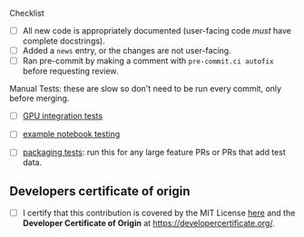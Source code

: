 <!--
Thank you for pull request.
Below are a few things we ask you kindly to self-check before getting a review. Remove checks that are not relevant.
-->

<!--
Please note any issues this fixes using [closing keywords]( https://help.github.com/articles/closing-issues-using-keywords/ ):
-->

<!--
see https://regro.github.io/rever-docs/news.html for details on how to add news entry (you do not need to run the rever command)
-->

Checklist
* [ ] All new code is appropriately documented (user-facing code _must_ have complete docstrings).
* [ ] Added a ``news`` entry, or the changes are not user-facing.
* [ ] Ran pre-commit by making a comment with `pre-commit.ci autofix` before requesting review.

Manual Tests: these are slow so don't need to be run every commit, only before merging. 
* [ ] [GPU integration tests](https://github.com/OpenFreeEnergy/openfe/actions/workflows/gpu-integration-tests.yaml)
* [ ] [example notebook testing](https://github.com/OpenFreeEnergy/openfe/actions/workflows/test-example-notebooks.yaml)
* [ ] [packaging tests](https://github.com/OpenFreeEnergy/openfe/actions/workflows/test-feedstock-pkg-build.yaml): run this for any large feature PRs or PRs that add test data.


## Developers certificate of origin
- [ ] I certify that this contribution is covered by the MIT License [here](https://github.com/OpenFreeEnergy/openfe/blob/main/LICENSE) and the **Developer Certificate of Origin** at <https://developercertificate.org/>.
